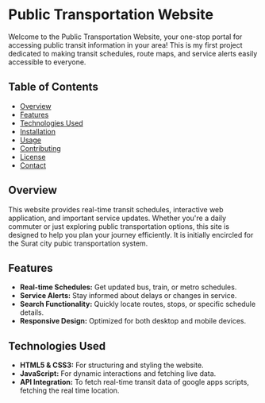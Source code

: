 # Public Transportation Website

Welcome to the Public Transportation Website, your one-stop portal for accessing public transit information in your area! This is my first project dedicated to making transit schedules, route maps, and service alerts easily accessible to everyone.

## Table of Contents

- [Overview](#overview)
- [Features](#features)
- [Technologies Used](#technologies-used)
- [Installation](#installation)
- [Usage](#usage)
- [Contributing](#contributing)
- [License](#license)
- [Contact](#contact)

## Overview

This website provides real-time transit schedules, interactive web application, and important service updates. Whether you're a daily commuter or just exploring public transportation options, this site is designed to help you plan your journey efficiently. It is initially encircled for the Surat city pubic transportation system. 

## Features

- **Real-time Schedules:** Get updated bus, train, or metro schedules.
- **Service Alerts:** Stay informed about delays or changes in service.
- **Search Functionality:** Quickly locate routes, stops, or specific schedule details.
- **Responsive Design:** Optimized for both desktop and mobile devices.

## Technologies Used

- **HTML5 & CSS3:** For structuring and styling the website.
- **JavaScript:** For dynamic interactions and fetching live data.
- **API Integration:** To fetch real-time transit data of google apps scripts, fetching the real time location.
